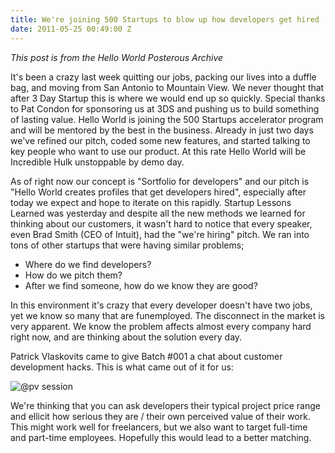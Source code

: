 ```yaml
---
title: We're joining 500 Startups to blow up how developers get hired
date: 2011-05-25 00:49:00 Z
---
```


*This post is from the Hello World Posterous Archive*

It's been a crazy last week quitting our jobs, packing our lives into a duffle bag, and moving from San Antonio to Mountain View. We never thought that after 3 Day Startup this is where we would end up so quickly. Special thanks to Pat Condon for sponsoring us at 3DS and pushing us to build something of lasting value. Hello World is joining the 500 Startups accelerator program and will be mentored by the best in the business. Already in just two days we've refined our pitch, coded some new features, and started talking to key people who want to use our product. At this rate Hello World will be Incredible Hulk unstoppable by demo day.

As of right now our concept is "Sortfolio for developers" and our pitch is "Hello World creates profiles that get developers hired", especially after today we expect and hope to iterate on this rapidly. Startup Lessons Learned was yesterday and despite all the new methods we learned for thinking about our customers, it wasn't hard to notice that every speaker, even Brad Smith (CEO of Intuit), had the "we're hiring" pitch. We ran into tons of other startups that were having similar problems;

* Where do we find developers?
* How do we pitch them?
* After we find someone, how do we know they are good?

In this environment it's crazy that every developer doesn't have two jobs, yet we know so many that are funemployed. The disconnect in the market is very apparent. We know the problem affects almost every company hard right now, and are thinking about the solution every day.

Patrick Vlaskovits came to give Batch #001 a chat about customer development hacks. This is what came out of it for us:

![@pv session](pv-500.jpg)

We're thinking that you can ask developers their typical project price range and ellicit how serious they are / their own perceived value of their work. This might work well for freelancers, but we also want to target full-time and part-time employees. Hopefully this would lead to a better matching.
